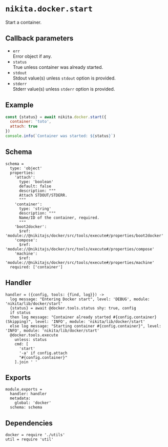
# `nikita.docker.start`

Start a container.

## Callback parameters

* `err`   
  Error object if any.
* `status`   
  True unless container was already started.
* `stdout`   
  Stdout value(s) unless `stdout` option is provided.
* `stderr`   
  Stderr value(s) unless `stderr` option is provided.

## Example

```js
const {status} = await nikita.docker.start({
  container: 'toto',
  attach: true
})
console.info(`Container was started: ${status}`)
```

## Schema

    schema =
      type: 'object'
      properties:
        'attach':
          type: 'boolean'
          default: false
          description: """
          Attach STDOUT/STDERR.
          """
        'container':
          type: 'string'
          description: """
          Name/ID of the container, required.
          """
        'boot2docker':
          $ref: 'module://@nikitajs/docker/src/tools/execute#/properties/boot2docker'
        'compose':
          $ref: 'module://@nikitajs/docker/src/tools/execute#/properties/compose'
        'machine':
          $ref: 'module://@nikitajs/docker/src/tools/execute#/properties/machine'
      required: ['container']

## Handler

    handler = ({config, tools: {find, log}}) ->
      log message: "Entering Docker start", level: 'DEBUG', module: 'nikita/lib/docker/start'
      {status} = await @docker.tools.status shy: true, config
      if status
      then log message: "Container already started #{config.container} (Skipping)", level: 'INFO', module: 'nikita/lib/docker/start'
      else log message: "Starting container #{config.container}", level: 'INFO', module: 'nikita/lib/docker/start'
      @docker.tools.execute
        unless: status
        cmd: [
          'start'
          '-a' if config.attach
          "#{config.container}"
        ].join ' '

## Exports

    module.exports =
      handler: handler
      metadata:
        global: 'docker'
      schema: schema

## Dependencies

    docker = require './utils'
    util = require 'util'
